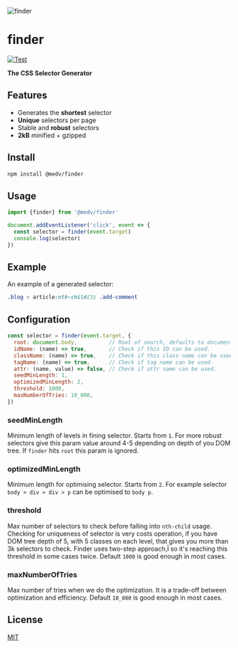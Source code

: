 ![finder](https://medv.io/assets/finder.png)

# finder

[![Test](https://github.com/antonmedv/finder/actions/workflows/test.yml/badge.svg)](https://github.com/antonmedv/finder/actions/workflows/test.yml)

**The CSS Selector Generator**

## Features

* Generates the **shortest** selector
* **Unique** selectors per page
* Stable and **robust** selectors
* **2kB** minified + gzipped

## Install

```bash
npm install @medv/finder
```

## Usage 

```js
import {finder} from '@medv/finder'

document.addEventListener('click', event => {
  const selector = finder(event.target)
  console.log(selector)  
})
```

## Example

An example of a generated selector:

```css
.blog > article:nth-child(3) .add-comment
```

## Configuration

```js
const selector = finder(event.target, {
  root: document.body,          // Root of search, defaults to document.body.
  idName: (name) => true,       // Check if this ID can be used.
  className: (name) => true,    // Check if this class name can be used.
  tagName: (name) => true,      // Check if tag name can be used.
  attr: (name, value) => false, // Check if attr name can be used.
  seedMinLength: 1,           
  optimizedMinLength: 2,
  threshold: 1000,
  maxNumberOfTries: 10_000,
})
```

### seedMinLength

Minimum length of levels in fining selector. Starts from `1`. 
For more robust selectors give this param value around 4-5 depending on depth of
you DOM tree. If `finder` hits `root` this param is ignored.

### optimizedMinLength

Minimum length for optimising selector. Starts from `2`. 
For example selector `body > div > div > p` can be optimised to `body p`.

### threshold

Max number of selectors to check before falling into `nth-child` usage. 
Checking for uniqueness of selector is very costs operation, if you have DOM 
tree depth of 5, with 5 classes on each level, that gives you more than 3k 
selectors to check. Finder uses two-step approach,Ï so it's reaching this 
threshold in some cases twice. Default `1000` is good enough in most cases.  

### maxNumberOfTries

Max number of tries when we do the optimization. It is a trade-off between
optimization and efficiency. Default `10_000` is good enough in most cases.

## License

[MIT](LICENSE)
